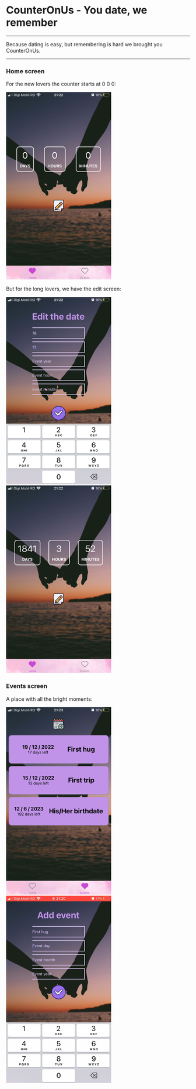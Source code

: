 # CounterOnUs - You date, we remember

---

Because dating is easy, but remembering is hard we brought you CounterOnUs.

---

### Home screen

For the new lovers the counter starts at 0 0 0:

<img src="./readmeImages/home1.jpeg" width="288" height="512">

But for the long lovers, we have the edit screen:

<div style="flex-direction:row">
  <img src="./readmeImages/editDate2.jpeg" width="288" height="512">
  <img src="./readmeImages/home2.jpeg" width="288" height="512">
<div>
  
### Events screen
  
A place with all the bright moments:

<div style="flex-direction:row">
  <img src="./readmeImages/events.jpeg" width="288" height="512">
  <img src="./readmeImages/addEvent.jpeg" width="288" height="512">
<div>
